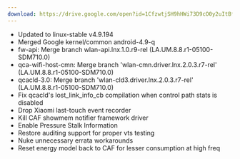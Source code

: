 ```yaml
---
download: https://drive.google.com/open?id=1CfzwtjSH9hHWi73D9cO0y2uItBf79ZiN
---
```

- Updated to linux-stable v4.9.194
- Merged Google kernel/common android-4.9-q
- fw-api: Merge branch wlan-api.lnx.1.0.r9-rel (LA.UM.8.8.r1-05100-SDM710.0)
- qca-wifi-host-cmn: Merge branch 'wlan-cmn.driver.lnx.2.0.3.r7-rel' (LA.UM.8.8.r1-05100-SDM710.0)
- qcacld-3.0: Merge branch 'wlan-cld3.driver.lnx.2.0.3.r7-rel' (LA.UM.8.8.r1-05100-SDM710.0)
- Fix qcacld's lost_link_info_cb compilation when control path stats is disabled
- Drop Xiaomi last-touch event recorder
- Kill CAF showmem notifier framework driver
- Enable Pressure Stalk Information
- Restore auditing support for proper vts testing
- Nuke unnecessary errata workarounds
- Reset energy model back to CAF for lesser consumption at high freq